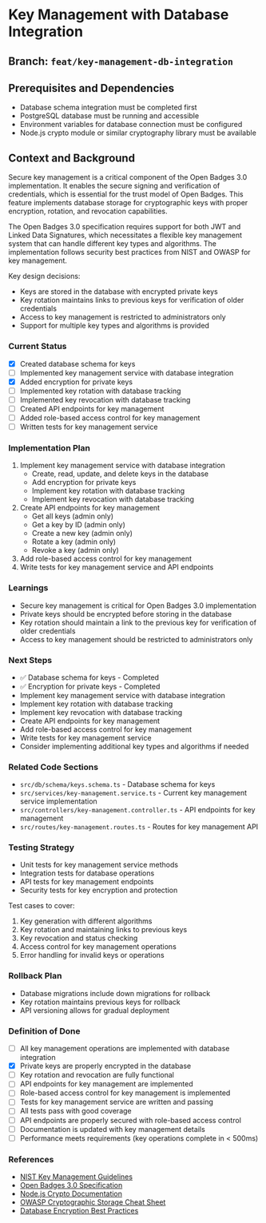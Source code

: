 # Key Management with Database Integration

## Branch: `feat/key-management-db-integration`

## Prerequisites and Dependencies
- Database schema integration must be completed first
- PostgreSQL database must be running and accessible
- Environment variables for database connection must be configured
- Node.js crypto module or similar cryptography library must be available

## Context and Background
Secure key management is a critical component of the Open Badges 3.0 implementation. It enables the secure signing and verification of credentials, which is essential for the trust model of Open Badges. This feature implements database storage for cryptographic keys with proper encryption, rotation, and revocation capabilities.

The Open Badges 3.0 specification requires support for both JWT and Linked Data Signatures, which necessitates a flexible key management system that can handle different key types and algorithms. The implementation follows security best practices from NIST and OWASP for key management.

Key design decisions:
- Keys are stored in the database with encrypted private keys
- Key rotation maintains links to previous keys for verification of older credentials
- Access to key management is restricted to administrators only
- Support for multiple key types and algorithms is provided

### Current Status
- [x] Created database schema for keys
- [ ] Implemented key management service with database integration
- [x] Added encryption for private keys
- [ ] Implemented key rotation with database tracking
- [ ] Implemented key revocation with database tracking
- [ ] Created API endpoints for key management
- [ ] Added role-based access control for key management
- [ ] Written tests for key management service

### Implementation Plan
1. Implement key management service with database integration
   - Create, read, update, and delete keys in the database
   - Add encryption for private keys
   - Implement key rotation with database tracking
   - Implement key revocation with database tracking
2. Create API endpoints for key management
   - Get all keys (admin only)
   - Get a key by ID (admin only)
   - Create a new key (admin only)
   - Rotate a key (admin only)
   - Revoke a key (admin only)
3. Add role-based access control for key management
4. Write tests for key management service and API endpoints

### Learnings
- Secure key management is critical for Open Badges 3.0 implementation
- Private keys should be encrypted before storing in the database
- Key rotation should maintain a link to the previous key for verification of older credentials
- Access to key management should be restricted to administrators only

### Next Steps
- ✅ Database schema for keys - Completed
- ✅ Encryption for private keys - Completed
- Implement key management service with database integration
- Implement key rotation with database tracking
- Implement key revocation with database tracking
- Create API endpoints for key management
- Add role-based access control for key management
- Write tests for key management service
- Consider implementing additional key types and algorithms if needed

### Related Code Sections
- `src/db/schema/keys.schema.ts` - Database schema for keys
- `src/services/key-management.service.ts` - Current key management service implementation
- `src/controllers/key-management.controller.ts` - API endpoints for key management
- `src/routes/key-management.routes.ts` - Routes for key management API

### Testing Strategy
- Unit tests for key management service methods
- Integration tests for database operations
- API tests for key management endpoints
- Security tests for key encryption and protection

Test cases to cover:
1. Key generation with different algorithms
2. Key rotation and maintaining links to previous keys
3. Key revocation and status checking
4. Access control for key management operations
5. Error handling for invalid keys or operations

### Rollback Plan
- Database migrations include down migrations for rollback
- Key rotation maintains previous keys for rollback
- API versioning allows for gradual deployment

### Definition of Done
- [ ] All key management operations are implemented with database integration
- [x] Private keys are properly encrypted in the database
- [ ] Key rotation and revocation are fully functional
- [ ] API endpoints for key management are implemented
- [ ] Role-based access control for key management is implemented
- [ ] Tests for key management service are written and passing
- [ ] All tests pass with good coverage
- [ ] API endpoints are properly secured with role-based access control
- [ ] Documentation is updated with key management details
- [ ] Performance meets requirements (key operations complete in < 500ms)

### References
- [NIST Key Management Guidelines](https://csrc.nist.gov/Projects/Key-Management/Key-Management-Guidelines)
- [Open Badges 3.0 Specification](https://www.imsglobal.org/spec/ob/v3p0/)
- [Node.js Crypto Documentation](https://nodejs.org/api/crypto.html)
- [OWASP Cryptographic Storage Cheat Sheet](https://cheatsheetseries.owasp.org/cheatsheets/Cryptographic_Storage_Cheat_Sheet.html)
- [Database Encryption Best Practices](https://www.percona.com/blog/2018/04/30/a-primer-on-postgresql-database-encryption/)
